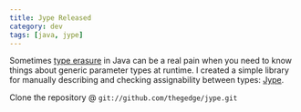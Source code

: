 ```yaml
---           
title: Jype Released
category: dev
tags: [java, jype]
---
```


Sometimes [type erasure](http://docs.oracle.com/javase/tutorial/java/generics/erasure.html)
in Java can be a real pain when you need to know things about generic parameter
types at runtime. I created a simple library for manually describing and checking
assignability between types: [Jype](http://thegedge.github.com/jype).

Clone the repository @ `git://github.com/thegedge/jype.git`
